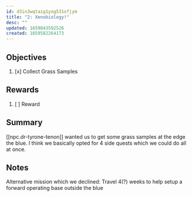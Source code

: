 ```yaml
---
id: d3in3wqtaig1yog531ofjym
title: "2: Xenobiology!"
desc: ""
updated: 1659843592526
created: 1659582264173
---
```


## Objectives

1. [x] Collect Grass Samples

## Rewards

1. [ ] Reward

## Summary

[[npc.dr-tyrone-tenon]] wanted us to get some grass samples at the edge the blue. I think we basically opted for 4 side quests which we could do all at once.

## Notes

Alternative mission which we declined: Travel 4(?) weeks to help setup a forward operating base outside the blue
